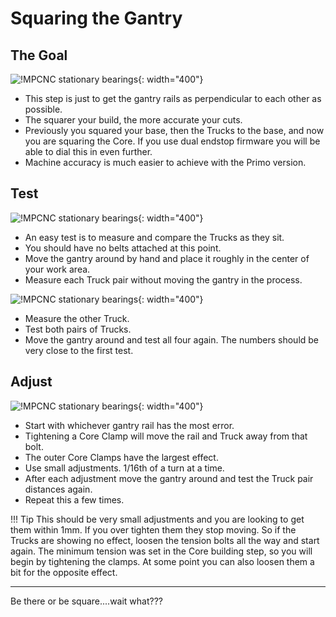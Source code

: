 # Squaring the Gantry

## The Goal

![!MPCNC stationary bearings](https://www.v1engineering.com/wp-content/uploads/2020/06/OverHead-scaled.jpg){: width="400"}

* This step is just to get the gantry rails as perpendicular to each other as possible.
* The squarer your build, the more accurate your cuts.
* Previously you squared your base, then the Trucks to the base, and now you are squaring the Core. If you use dual endstop firmware you will be able to dial this in even further.
* Machine accuracy is much easier to achieve with the Primo version.

## Test

![!MPCNC stationary bearings](https://www.v1engineering.com/wp-content/uploads/2020/06/NearSide-scaled.jpg){: width="400"}

* An easy test is to measure and compare the Trucks as they sit.
* You should have no belts attached at this point.
* Move the gantry around by hand and place it roughly in the center of your work area.
* Measure each Truck pair without moving the gantry in the process.


![!MPCNC stationary bearings](https://www.v1engineering.com/wp-content/uploads/2020/06/FarSide-scaled.jpg){: width="400"}

* Measure the other Truck.
* Test both pairs of Trucks.
* Move the gantry around and test all four again. The numbers should be very close to the first test.

## Adjust

![!MPCNC stationary bearings](https://www.v1engineering.com/wp-content/uploads/2020/06/OverHead-Diagram-scaled.jpg){: width="400"}

* Start with whichever gantry rail has the most error.
* Tightening a Core Clamp will move the rail and Truck away from that bolt. 
* The outer Core Clamps have the largest effect.
* Use small adjustments. 1/16th of a turn at a time.
* After each adjustment move the gantry around and test the Truck pair distances again.
* Repeat this a few times.

!!! Tip
    This should be very small adjustments and you are looking to get them within 1mm. If you
    over tighten them they stop moving. So if the Trucks are showing no effect, loosen the tension
    bolts all the way and start again. The minimum tension was set in the Core building step,
    so you will begin by tightening the clamps. At some point you can also loosen them a bit for the
    opposite effect.

___

Be there or be square....wait what???

